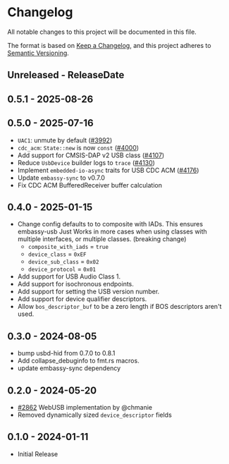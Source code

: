 # Changelog

All notable changes to this project will be documented in this file.

The format is based on [Keep a Changelog](https://keepachangelog.com/en/1.0.0/),
and this project adheres to [Semantic Versioning](https://semver.org/spec/v2.0.0.html).

<!-- next-header -->
## Unreleased - ReleaseDate

## 0.5.1 - 2025-08-26

## 0.5.0 - 2025-07-16

- `UAC1`: unmute by default ([#3992](https://github.com/embassy-rs/embassy/pull/3992))
- `cdc_acm`: `State::new` is now `const` ([#4000](https://github.com/embassy-rs/embassy/pull/4000))
- Add support for CMSIS-DAP v2 USB class ([#4107](https://github.com/embassy-rs/embassy/pull/4107))
- Reduce `UsbDevice` builder logs to `trace` ([#4130](https://github.com/embassy-rs/embassy/pull/4130))
- Implement `embedded-io-async` traits for USB CDC ACM ([#4176](https://github.com/embassy-rs/embassy/pull/4176))
- Update `embassy-sync` to v0.7.0
- Fix CDC ACM BufferedReceiver buffer calculation

## 0.4.0 - 2025-01-15

- Change config defaults to to composite with IADs. This ensures embassy-usb Just Works in more cases when using classes with multiple interfaces, or multiple classes. (breaking change)
    - `composite_with_iads` = `true`
    - `device_class` = `0xEF`
    - `device_sub_class` = `0x02`
    - `device_protocol` = `0x01`
- Add support for USB Audio Class 1.
- Add support for isochronous endpoints.
- Add support for setting the USB version number.
- Add support for device qualifier descriptors.
- Allow `bos_descriptor_buf` to be a zero length if BOS descriptors aren't used.

## 0.3.0 - 2024-08-05

- bump usbd-hid from 0.7.0 to 0.8.1
- Add collapse_debuginfo to fmt.rs macros.
- update embassy-sync dependency

## 0.2.0 - 2024-05-20

- [#2862](https://github.com/embassy-rs/embassy/pull/2862) WebUSB implementation by @chmanie
- Removed dynamically sized `device_descriptor` fields

## 0.1.0 - 2024-01-11

- Initial Release
